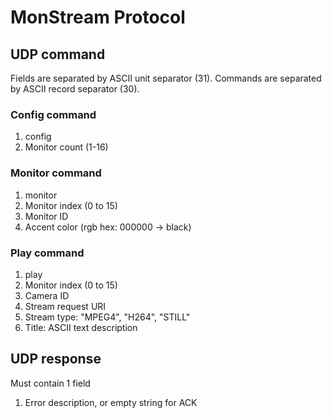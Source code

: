 # MonStream Protocol

## UDP command

Fields are separated by ASCII unit separator (31).
Commands are separated by ASCII record separator (30).

### Config command

1. config
2. Monitor count (1-16)

### Monitor command

1. monitor
2. Monitor index (0 to 15)
3. Monitor ID
4. Accent color (rgb hex: 000000 -> black)

### Play command

1. play
2. Monitor index (0 to 15)
3. Camera ID
4. Stream request URI
5. Stream type: "MPEG4", "H264", "STILL"
6. Title: ASCII text description

## UDP response

Must contain 1 field

1. Error description, or empty string for ACK
